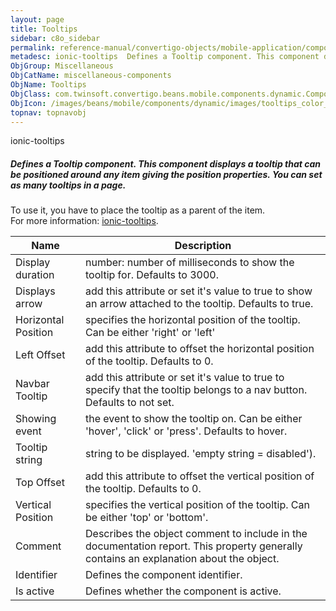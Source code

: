 ```yaml
---
layout: page
title: Tooltips
sidebar: c8o_sidebar
permalink: reference-manual/convertigo-objects/mobile-application/components/miscellaneous-components/tooltips/
metadesc: ionic-tooltips  Defines a Tooltip component. This component displays a tooltip that can be positioned around any item giving the position properties. 
ObjGroup: Miscellaneous
ObjCatName: miscellaneous-components
ObjName: Tooltips
ObjClass: com.twinsoft.convertigo.beans.mobile.components.dynamic.ComponentManager$1
ObjIcon: /images/beans/mobile/components/dynamic/images/tooltips_color_32x32.png
topnav: topnavobj
---
```

ionic-tooltips<br/>

##### Defines a Tooltip component. This component displays a tooltip that can be positioned around any item giving the position properties. You can set as many tooltips in a page.<br/>
 To use it, you have to place the tooltip as a parent of the item. <br/>
 For more information: <a href='https://www.npmjs.com/package/ionic-tooltips' target='_blank'>ionic-tooltips</a>.

Name | Description 
--- | ---
Display duration | number: number of milliseconds to show the tooltip for. Defaults to 3000.
Displays arrow | add this attribute or set it's value to true to show an arrow attached to the tooltip. Defaults to true.
Horizontal Position | specifies the horizontal position of the tooltip. Can be either 'right' or 'left'
Left Offset | add this attribute to offset the horizontal position of the tooltip. Defaults to 0.
Navbar Tooltip | add this attribute or set it's value to true to specify that the tooltip belongs to a nav button. Defaults to not set.
Showing event | the event to show the tooltip on. Can be either 'hover', 'click' or 'press'. Defaults to hover.
Tooltip string | string to be displayed. 'empty string = disabled').
Top Offset | add this attribute to offset the vertical position of the tooltip. Defaults to 0.
Vertical Position | specifies the vertical position of the tooltip. Can be either 'top' or 'bottom'.
Comment | Describes the object comment to include in the documentation report.  This property generally contains an explanation about the object. 
Identifier | Defines the component identifier.  
Is active | Defines whether the component is active. 

